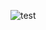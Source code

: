 ![test](https://raw.githubusercontent.com/jpwallace22/portfolio/main/src/assets/images/jwdev.webp?token=GHSAT0AAAAAABVHLU5CFHPXPX2AZRCTNOKIYVOE4EQ)
